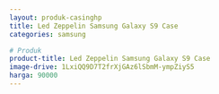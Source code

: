 ```yaml
---
layout: produk-casinghp
title: Led Zeppelin Samsung Galaxy S9 Case
categories: samsung

# Produk
product-title: Led Zeppelin Samsung Galaxy S9 Case
image-drive: 1LxiQQ9D7T2frXjGAz6lSbmM-ympZiyS5
harga: 90000
---
```

